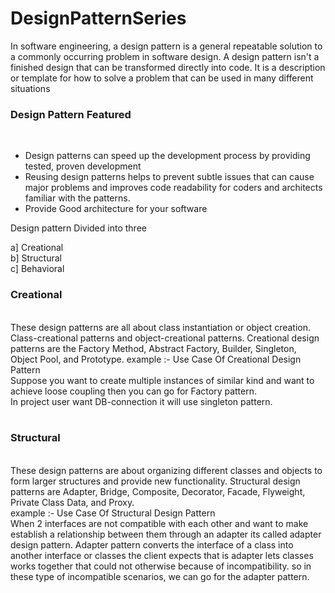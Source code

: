 # DesignPatternSeries

In software engineering, a design pattern is a general repeatable solution to a commonly occurring problem in software design. A design pattern isn't a finished design that can be transformed directly into code. It is a description or template for how to solve a problem that can be used in many different situations

<h3>Design Pattern Featured </h3> <br/>
<ul>
     <li> Design patterns can speed up the development process by providing tested, proven development </li> 
     <li> Reusing design patterns helps to prevent subtle issues that can cause major problems and improves code
          readability for coders and architects familiar with the patterns.</li>
     <li> Provide Good architecture for your software
</ul>

  Design pattern Divided into three <br/>
 
 a] Creational<br/>
 b] Structural<br/>
 c] Behavioral<br/>

 <h3>Creational</h3><br/>
    These design patterns are all about class instantiation or object creation. Class-creational patterns and object-creational   
    patterns.
    Creational design patterns are the Factory Method, Abstract Factory, Builder, Singleton, Object Pool, and Prototype.
     example :- Use Case Of Creational Design Pattern <br/>
             Suppose you want to create multiple instances of similar kind and want to achieve loose coupling then you can go for     
             Factory pattern.<br/>
             In project user want DB-connection it will use singleton pattern. <br/> <br/>
  
             
   <h3>Structural</h3> <br/>
       These design patterns are about organizing different classes and objects to form larger structures and provide new functionality.
       Structural design patterns are Adapter, Bridge, Composite, Decorator, Facade, Flyweight, Private Class Data, and Proxy. 
       <br/> 
  example :-  Use Case Of Structural Design Pattern <br/>
              When 2 interfaces are not compatible with each other and want to make establish a relationship between them through an                   adapter its called adapter design pattern. Adapter pattern converts the interface of a class into another interface or 
              classes the client expects that is adapter lets classes works together that could not otherwise because of 
              incompatibility. so in these type of incompatible scenarios, we can go for the adapter pattern. 
              <br/> 
              <br/>


   
    

                
                

